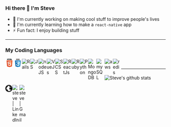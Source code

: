 ### Hi there 👋 I'm Steve

- 🔭 I'm currently working on making cool stuff to improve people's lives
- 🌱 I'm currently learning how to make a `react-native` app
- ⚡ Fun fact: I enjoy building stuff
<hr>

### My Coding Languages

<img align="left" alt="HTML5" width="26px" src="https://raw.githubusercontent.com/github/explore/80688e429a7d4ef2fca1e82350fe8e3517d3494d/topics/html/html.png"/>
<img align="left" alt="CSS3" width="26px" src="https://raw.githubusercontent.com/github/explore/80688e429a7d4ef2fca1e82350fe8e3517d3494d/topics/css/css.png"/>
<img align="left" alt="Rails" width="26px" src="https://avatars.githubusercontent.com/u/4223"/>
<img align="left" alt="JS" width="26px" src="https://upload.wikimedia.org/wikipedia/commons/6/6a/JavaScript-logo.png"/>
<img align="left" alt="nodeJS" width="26px" src="https://user-images.githubusercontent.com/4727/38117885-69734bbc-336c-11e8-8653-86b0fa071896.png"/>
<img align="left" alt="VueJs" width="26px" src="https://upload.wikimedia.org/wikipedia/commons/thumb/9/95/Vue.js_Logo_2.svg/1184px-Vue.js_Logo_2.svg.png"/>
<img align="left" alt="SCSS" width="26px" src="https://d2eip9sf3oo6c2.cloudfront.net/tags/images/000/001/057/full/scsslogo.png"/>
<img align="left" alt="ReactJs" width="26px" src="https://cdn.iconscout.com/icon/free/png-512/react-1-282599.png"/>
<img align="left" alt="Ruby" width="26px" src="https://avatars0.githubusercontent.com/u/210414?s=400&v=4"/>
<img align="left" alt="Python" width="26px" src="https://repository-images.githubusercontent.com/88345998/d0468980-4297-11ea-96fa-e9a94794209d"/>
<img align="left" alt="MongoDB" width="26px" src="https://user-images.githubusercontent.com/3984138/51425579-d3636000-1bd5-11e9-93d6-61672d44b0c0.jpg"/>
<img align="left" alt="mySQL" width="26px" src="https://icons-for-free.com/iconfiles/png/512/development+logo+mysql+icon-1320184807686758112.png"/>
<img align="left" alt="aws" width="26px" src="https://cloudastronautblog.files.wordpress.com/2017/10/aws_logo_smile_1200x630.png?w=288&h=288&crop=1"/>
<img align="left" alt="redis" width="26px" src="https://blog.newrelic.com/wp-content/uploads/redis.png"/>

<br>
<hr>

![Steve's github stats](https://github-readme-stats.vercel.app/api?username=stevegardiner26&count_private=true&show_icons=true&theme=dracula)

[<img align="left" alt="steve.com" width="22px" src="https://raw.githubusercontent.com/iconic/open-iconic/master/svg/globe.svg"/>][website]
[<img align="left" alt="steve | LinkedIn" width="22px" src="https://cdn.jsdelivr.net/npm/simple-icons@v3/icons/linkedin.svg"/>][linkedin]
[<img align="left" alt="steve | Gmail" width="22px" src="https://cdn.jsdelivr.net/npm/simple-icons@v3/icons/gmail.svg"/>][gmail]

[website]: https://stevegardiner.org/
[gmail]: mailto:stevegardiner26@gmail.com
[linkedin]: https://linkedin.com/in/steven-gardiner/


<!--
**stevegardiner26/stevegardiner26** is a ✨ _special_ ✨ repository because its `README.md` (this file) appears on your GitHub profile.
[![Top Langs](https://github-readme-stats.vercel.app/api/top-langs/?username=stevegardiner26&layout=compact&langs_count=6&hide=HTML)](https://github.com/stevegardiner26/)
[![steve's wakatime stats](https://github-readme-stats.vercel.app/api/wakatime?username=stevegardiner26&layout=compact)](https://github.com/stevegardiner26)
-->
